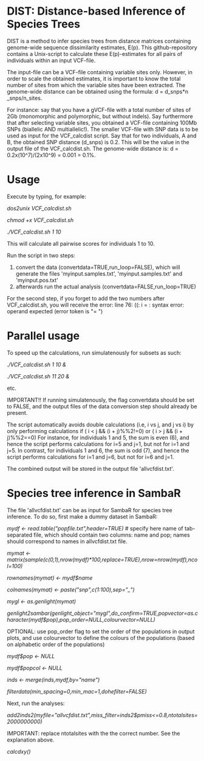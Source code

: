 # DIST: Distance-based Inference of Species Trees

DIST is a method to infer species trees from distance matrices containing genome-wide sequence dissimilarity estimates, E(p).
This github-repository contains a Unix-script to calculate these E(p)-estimates for all pairs of individuals within an input VCF-file. 

The input-file can be a VCF-file containing variable sites only. 
However, in order to scale the obtained estimates, it is important to know the total number of sites from which the variable sites have been extracted. 
The genome-wide distance can be obtained using the formula: d = d_snps*n _snps/n_sites. 

For instance: say that you have a gVCF-file with a total number of sites of 2Gb (monomorphic and polymorphic, but without indels). 
Say furthermore that after selecting variable sites, you obtained a VCF-file containing 100Mb SNPs (biallelic AND multiallelic!).
The smaller VCF-file with SNP data is to be used as input for the VCF_calcdist script.
Say that for two individuals, A and B, the obtained SNP distance (d_snps) is 0.2. This will be the value in the output file of the VCF_calcdist.sh.
The genome-wide distance is: d = 0.2x(10^7)/(2x10^9) = 0.001 = 0.1%.


# Usage
Execute by typing, for example:

*dos2unix VCF_calcdist.sh*

*chmod +x VCF_calcdist.sh*

*./VCF_calcdist.sh 1 10*

This will calculate all pairwise scores for individuals 1 to 10.

Run the script in two steps: 
1. convert the data (convertdata=TRUE,run_loop=FALSE), which will generate the files 'myinput.samples.txt', 'myinput.samples.txt' and 'myinput.pos.txt' 
2. afterwards run the actual analysis (convertdata=FALSE,run_loop=TRUE)

For the second step, if you forget to add the two numbers after VCF_calcdist.sh, you will receive the error:
line 76: ((: i = : syntax error: operand expected (error token is "= ")

# Parallel usage
To speed up the calculations, run simulatenously for subsets as such:

*./VCF_calcdist.sh 1 10 &*		

*./VCF_calcdist.sh 11 20 &*

etc.

IMPORTANT!! If running simulatenously, the flag convertdata should be set to FALSE, and the output files of the data conversion step should already be present.

The script automatically avoids double calculations (i.e, i vs j, and j vs i) by only performing calculations if ( i < j && (i + j)%%2!=0) or ( i > j && (i + j)%%2==0)
For instance, for individuals 1 and 5, the sum is even (6), and hence the script performs calculations for i=5 and j=1, but not for i=1 and j=5.
In contrast, for individuals 1 and 6, the sum is odd (7), and hence the script performs calculations for i=1 and j=6, but not for i=6 and j=1.     

The combined output will be stored in the output file 'allvcfdist.txt'.

# Species tree inference in SambaR

The file 'allvcfdist.txt' can be as input for SambaR for species tree inference.
To do so, first make a dummy dataset in SambaR:

*mydf	          <- read.table("popfile.txt",header=TRUE)*			# specify here name of tab-separated file, which should contain two columns: name and pop; names should correspond to names in allvcfdist.txt file.

*mymat			      <- matrix(sample(c(0,1),nrow(mydf)\*100,replace=TRUE),nrow=nrow(mydf),ncol=100)*

*rownames(mymat)	<- mydf$name*

*colnames(mymat)	<- paste("snp",c(1:100),sep="_")*	

*mygl			      <- as.genlight(mymat)*

*genlight2sambar(genlight_object="mygl",do_confirm=TRUE,popvector=as.character(mydf$pop),pop_order=NULL,colourvector=NULL)*

OPTIONAL: use pop_order flag to set the order of the populations in output plots, and use colourvector to define the colours of the populations (based on alphabetic order of the populations)

*mydf$pop		    <- NULL*

*mydf$popcol		  <- NULL*

*inds			      <- merge(inds,mydf,by="name")*

*filterdata(min_spacing=0,min_mac=1,dohefilter=FALSE)*

Next, run the analyses:

*add2inds2(myfile="allvcfdist.txt",miss_filter=inds2$pmiss<=0.8,ntotalsites=2000000000)*

IMPORTANT: replace ntotalsites with the the correct number. See the explanation above.

*calcdxy()*
